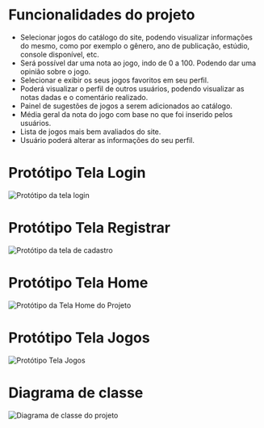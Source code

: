 # Funcionalidades do projeto

- Selecionar jogos do catálogo do site, podendo visualizar informações do mesmo, como por exemplo o gênero, ano de publicação, estúdio, console disponível, etc.
- Será possível dar uma nota ao jogo, indo de 0 a 100. Podendo dar uma opinião sobre o jogo.
- Selecionar e exibir os seus jogos favoritos em seu perfil.
- Poderá visualizar o perfil de outros usuários, podendo visualizar as notas dadas e o comentário realizado.
- Painel de sugestões de jogos a serem adicionados ao catálogo.
- Média geral da nota do jogo com base no que foi inserido pelos usuários.
- Lista de jogos mais bem avaliados do site.
- Usuário poderá alterar as informações do seu perfil.

# Protótipo Tela Login
![Protótipo da tela login](https://github.com/ProjetoPiADS/ProjetoPi/blob/main/DocsImg/Login%20Page.png)

# Protótipo Tela Registrar

![Protótipo da tela de cadastro](https://github.com/ProjetoPiADS/ProjetoPi/blob/main/DocsImg/Cadastro%20Page.png)

# Protótipo Tela Home

![Protótipo da Tela Home do Projeto](https://github.com/ProjetoPiADS/ProjetoPi/blob/main/DocsImg/Prototipo.png)

# Protótipo Tela Jogos

![Protótipo Tela Jogos](https://github.com/ProjetoPiADS/ProjetoPi/blob/main/DocsImg/TelaJogos.jpg)

# Diagrama de classe

![Diagrama de classe do projeto](https://github.com/ProjetoPiADS/ProjetoPi/blob/main/DocsImg/Diagrama%20(1).jpg)
